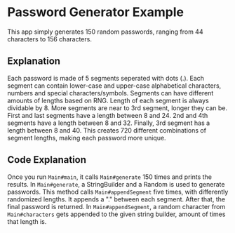 # Password Generator Example

This app simply generates 150 random passwords, ranging from 44 characters to 156 characters.

## Explanation

Each password is made of 5 segments seperated with dots (.). Each segment can contain lower-case and upper-case
alphabetical characters, numbers and special characters/symbols. Segments can have different amounts of lengths based
on RNG. Length of each segment is always dividable by 8. More segments are near to 3rd segment, longer they can be.
First and last segments have a length between 8 and 24. 2nd and 4th segments have a length between 8 and 32. Finally,
3rd segment has a length between 8 and 40. This creates 720 different combinations of segment lengths, making each
password more unique.

## Code Explanation

Once you run `Main#main`, it calls `Main#generate` 150 times and prints the results. In `Main#generate`, a StringBuilder
and a Random is used to generate passwords. This method calls `Main#appendSegment` five times, with differently
randomized lengths. It appends a "." between each segment. After that, the final password is returned. In
`Main#appendSegment`, a random character from `Main#characters` gets appended to the given string builder, amount of
times that length is.